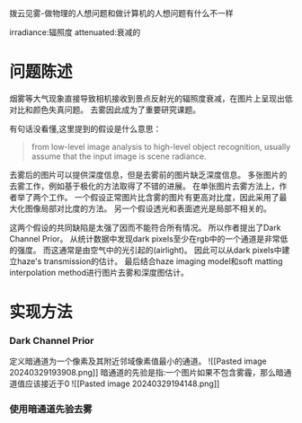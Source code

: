 

拨云见雾-做物理的人想问题和做计算机的人想问题有什么不一样 

irradiance:辐照度
attenuated:衰减的

# 问题陈述
烟雾等大气现象直接导致相机接收到景点反射光的辐照度衰减，在图片上呈现出低对比和颜色失真问题。 
去雾因此成为了重要研究课题。 

有句话没看懂,这里提到的假设是什么意思：
> from low-level image analysis to high-level object recognition, usually assume that the input image is scene radiance. 

去雾后的图片可以提供深度信息，但是去雾前的图片缺乏深度信息。 多张图片的去雾工作，例如基于极化的方法取得了不错的进展。 在单张图片去雾方法上，作者举了两个工作。 一个假设正常图片比含雾的图片有更高对比度，因此采用了最大化图像局部对比度的方法。 另一个假设透光和表面遮光是局部不相关的。 

这两个假设的共同缺陷是太强了因而不能符合所有情况。 所以作者提出了Dark Channel Prior。 从统计数据中发现dark pixels至少在rgb中的一个通道是非常低的强度。 而这通常是由空气中的光引起的(airlight)。 因此可以从dark pixels中建立haze's transmission的估计。 最后结合haze imaging model和soft matting interpolation method进行图片去雾和深度图估计。 


# 实现方法
### Dark Channel Prior 
定义暗通道为一个像素及其附近邻域像素值最小的通道。 
![[Pasted image 20240329193908.png]]
暗通道的先验是指:一个图片如果不包含雾霾，那么暗通道值应该接近于0
![[Pasted image 20240329194148.png]]
### 使用暗通道先验去雾
